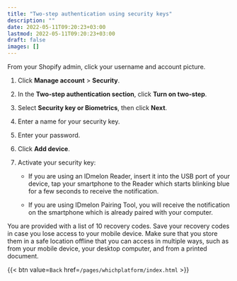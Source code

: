 ```yaml
---
title: "Two-step authentication using security keys"
description: ""
date: 2022-05-11T09:20:23+03:00
lastmod: 2022-05-11T09:20:23+03:00
draft: false
images: []
---
```


From your Shopify admin, click your username and account picture.  

1. Click **Manage account** > **Security**.  

2. In the **Two-step authentication section**, click **Turn on two-step**.  

3. Select **Security key or Biometrics**, then click **Next**.  

4. Enter a name for your security key.  

5. Enter your password.  

6. Click **Add device**.  

7. Activate your security key:  

    - If you are using an IDmelon Reader, insert it into the USB port of your device, tap your smartphone to the Reader which starts blinking blue for a few seconds to receive the notification.  

    - If you are using IDmelon Pairing Tool, you will receive the notification on the smartphone which is already paired with your computer.  

You are provided with a list of 10 recovery codes. Save your recovery codes in case you lose access to your mobile device. Make sure that you store them in a safe location offline that you can access in multiple ways, such as from your mobile device, your desktop computer, and from a printed document.  

{{< btn value=`Back` href=`/pages/whichplatform/index.html` >}}
